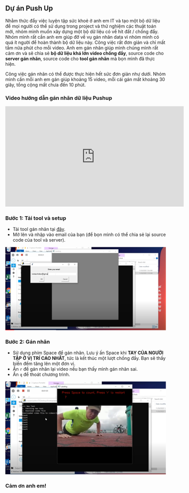 ## Dự án Push Up

Nhằm thức đẩy việc luyện tập sức khoẻ ở anh em IT và tạo một bộ dữ liệu để mọi người có thể sử dụng trong project và thử nghiệm các thuật toán mới, nhóm mình muốn xây dựng một bộ dữ liệu có về hít đất / chống đẩy. Nhóm mình rất cần anh em giúp đỡ về vụ gán nhãn data vì nhóm mình có quá ít người để hoàn thành bộ dữ liệu này. Công việc rất đơn giản và chỉ mất tầm nửa phút cho mỗi video. Anh em gán nhãn giúp mình chúng mình rất cảm ơn và sẽ chia sẻ **bộ dữ liệu khá lớn video chống đẩy**, source code cho **server gán nhãn**, source code cho **tool gán nhãn** mà bọn mình đã thực hiện.

Công việc gán nhãn có thể được thực hiện hết sức đơn giản như dưới. Nhóm mình cần mỗi anh em gán giúp khoảng 15 video, mỗi cái gán mất khoảng 30 giây, tổng cộng mất chưa đến 10 phút.

### Video hướng dẫn gán nhãn dữ liệu Pushup

<iframe width="560" height="315" src="https://www.youtube.com/embed/HUl3rLiH2Qw" frameborder="0" allow="accelerometer; autoplay; clipboard-write; encrypted-media; gyroscope; picture-in-picture" allowfullscreen></iframe>

### Bước 1: Tải tool và setup

- Tải tool gán nhãn tại [đây](https://raw.githubusercontent.com/vietanhdev/pushup-project/gh-pages/label_tool.exe).
- Mở lên và nhập vào email của bạn (để bọn mình có thể chia sẻ lại source code của tool và server).

![Hình 1](ss1.png)

### Bước 2: Gán nhãn

- Sử dụng phím Space để gán nhãn. Lưu ý ấn Space khi **TAY CỦA NGƯỜI TẬP Ở VỊ TRÍ CAO NHẤT**, tức là kết thúc một lượt chống đẩy. Bạn sẽ thấy biến đếm tăng lên một đơn vị.
- Ấn `r` để gán nhãn lại video nếu bạn thấy mình gán nhãn sai.
- Ấn `q` để thoát chương trình.

![Hình 2](ss2.png)


### Cảm ơn anh em!
